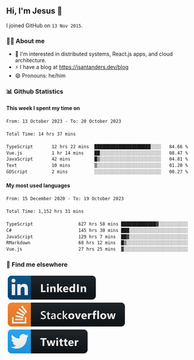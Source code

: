 ## Hi, I'm Jesus 👋

I joined GitHub on `13 Nov 2015`.

<!-- Talking about you -->

### 👨‍💻 About me

- 👦 I'm interested in distributed systems, React.js apps, and cloud architecture.
- ⚡️ I have a blog at <https://jsantanders.dev/blog>
- 😄 Pronouns: he/him

### 📊 Github Statistics

#### This week I spent my time on

<!--START_SECTION:weekly-->

```txt
From: 13 October 2023 - To: 20 October 2023

Total Time: 14 hrs 37 mins

TypeScript       12 hrs 22 mins  █████████████████████░░░░   84.66 %
Vue.js           1 hr 14 mins    ██░░░░░░░░░░░░░░░░░░░░░░░   08.47 %
JavaScript       42 mins         █▒░░░░░░░░░░░░░░░░░░░░░░░   04.81 %
Text             10 mins         ▒░░░░░░░░░░░░░░░░░░░░░░░░   01.20 %
GDScript         2 mins          ░░░░░░░░░░░░░░░░░░░░░░░░░   00.27 %
```

<!--END_SECTION:weekly-->

#### My most used languages

<!--START_SECTION:alltime-->

```txt
From: 15 December 2020 - To: 19 October 2023

Total Time: 1,152 hrs 31 mins

TypeScript                 627 hrs 58 mins █████████████▓░░░░░░░░░░░   54.49 %
C#                         145 hrs 30 mins ███░░░░░░░░░░░░░░░░░░░░░░   12.63 %
JavaScript                 129 hrs 7 mins  ██▓░░░░░░░░░░░░░░░░░░░░░░   11.20 %
RMarkdown                  68 hrs 12 mins  █▒░░░░░░░░░░░░░░░░░░░░░░░   05.92 %
Vue.js                     27 hrs 25 mins  ▓░░░░░░░░░░░░░░░░░░░░░░░░   02.38 %
```

<!--END_SECTION:alltime-->

### 📢 Find me elsewhere

<p>
  <a target="_blank" href="https://linkedin.com/in/jsantanders">
    <img src="https://github.com/jsantanders/jsantanders/blob/master/img/linkedin.svg" alt="LinkedIn" style="vertical-align:top; margin:4px">
  </a>
  
  <a target="_blank" href="https://stackoverflow.com/users/7318331/jesus-santander">
    <img src="https://github.com/jsantanders/jsantanders/blob/master/img/stackoverflow.svg" alt="StackOverflow" style="vertical-align:top; margin:4px">
  </a>
  
  <a target="_blank" href="http://twitter.com/jsantanders">
    <img src="https://github.com/jsantanders/jsantanders/blob/master/img/twitter.svg" alt="Twitter" style="vertical-align:top; margin:4px">
  </a>
</p>

